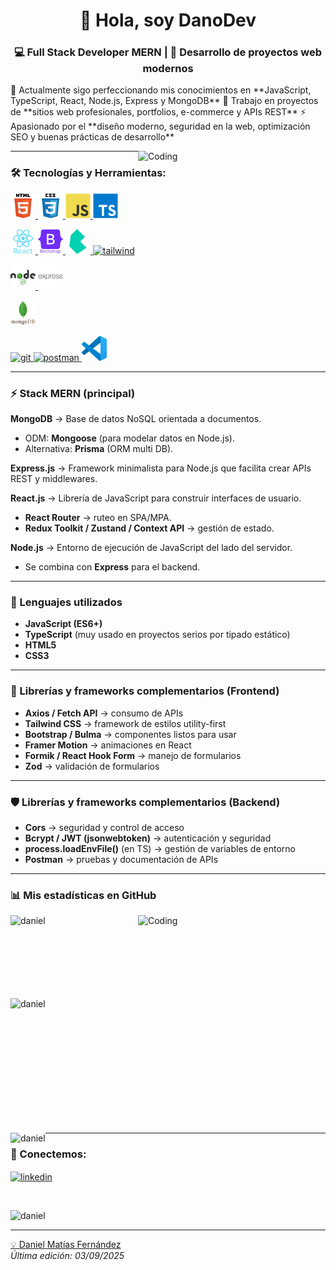 <h1 align="center">👋 Hola, soy DanoDev</h1>
<h3 align="center">💻 Full Stack Developer MERN | 🚀 Desarrollo de proyectos web modernos</h3>

<p align="left"> 
  🌱 Actualmente sigo perfeccionando mis conocimientos en **JavaScript, TypeScript, React, Node.js, Express y MongoDB**  
  🔭 Trabajo en proyectos de **sitios web profesionales, portfolios, e-commerce y APIs REST**  
  ⚡ Apasionado por el **diseño moderno, seguridad en la web, optimización SEO y buenas prácticas de desarrollo**  
</p>

<img align="right" alt="Coding" width="300" src="https://i.pinimg.com/originals/81/17/8b/81178b47a8598f0c81c4799f2cdd4057.gif">

---

<h3 align="left">🛠️ Tecnologías y Herramientas:</h3>
<p align="left"> 
  <!-- Lenguajes base -->
  <a href="https://www.w3.org/html/" target="_blank"> <img src="https://raw.githubusercontent.com/devicons/devicon/master/icons/html5/html5-original-wordmark.svg" alt="html5" width="40" height="40"/> </a>
  <a href="https://www.w3schools.com/css/" target="_blank"> <img src="https://raw.githubusercontent.com/devicons/devicon/master/icons/css3/css3-original-wordmark.svg" alt="css3" width="40" height="40"/> </a>
  <a href="https://developer.mozilla.org/es/docs/Web/JavaScript" target="_blank"> <img src="https://raw.githubusercontent.com/devicons/devicon/master/icons/javascript/javascript-original.svg" alt="javascript" width="40" height="40"/> </a>
  <a href="https://www.typescriptlang.org/" target="_blank"> <img src="https://raw.githubusercontent.com/devicons/devicon/master/icons/typescript/typescript-original.svg" alt="typescript" width="40" height="40"/> </a>
  
  <!-- Frontend -->
  <a href="https://reactjs.org/" target="_blank"> <img src="https://raw.githubusercontent.com/devicons/devicon/master/icons/react/react-original-wordmark.svg" alt="react" width="40" height="40"/> </a>
  <a href="https://getbootstrap.com" target="_blank"> <img src="https://raw.githubusercontent.com/devicons/devicon/master/icons/bootstrap/bootstrap-plain-wordmark.svg" alt="bootstrap" width="40" height="40"/> </a>
  <a href="https://bulma.io/" target="_blank"> <img src="https://raw.githubusercontent.com/devicons/devicon/master/icons/bulma/bulma-plain.svg" alt="bulma" width="40" height="40"/> </a>
  <a href="https://tailwindcss.com/" target="_blank"> <img src="https://www.vectorlogo.zone/logos/tailwindcss/tailwindcss-icon.svg" alt="tailwind" width="40" height="40"/> </a>

  <!-- Backend -->
  <a href="https://nodejs.org" target="_blank"> <img src="https://raw.githubusercontent.com/devicons/devicon/master/icons/nodejs/nodejs-original-wordmark.svg" alt="nodejs" width="40" height="40"/> </a>
  <a href="https://expressjs.com/" target="_blank"> <img src="https://raw.githubusercontent.com/devicons/devicon/master/icons/express/express-original-wordmark.svg" alt="express" width="40" height="40"/> </a>

  <!-- Bases de datos -->
  <a href="https://www.mongodb.com/" target="_blank"> <img src="https://raw.githubusercontent.com/devicons/devicon/master/icons/mongodb/mongodb-original-wordmark.svg" alt="mongodb" width="40" height="40"/> </a>

  <!-- Herramientas -->
  <a href="https://git-scm.com/" target="_blank"> <img src="https://www.vectorlogo.zone/logos/git-scm/git-scm-icon.svg" alt="git" width="40" height="40"/> </a>
  <a href="https://www.postman.com/" target="_blank"> <img src="https://www.vectorlogo.zone/logos/getpostman/getpostman-icon.svg" alt="postman" width="40" height="40"/> </a>
  <a href="https://code.visualstudio.com/" target="_blank"> <img src="https://raw.githubusercontent.com/devicons/devicon/master/icons/vscode/vscode-original.svg" alt="vscode" width="40" height="40"/> </a>
</p>

---

<h3 align="left">⚡ Stack MERN (principal)</h3>

**MongoDB** → Base de datos NoSQL orientada a documentos.  
- ODM: **Mongoose** (para modelar datos en Node.js).  
- Alternativa: **Prisma** (ORM multi DB).  

**Express.js** → Framework minimalista para Node.js que facilita crear APIs REST y middlewares.  

**React.js** → Librería de JavaScript para construir interfaces de usuario.  
- **React Router** → ruteo en SPA/MPA.  
- **Redux Toolkit / Zustand / Context API** → gestión de estado.  

**Node.js** → Entorno de ejecución de JavaScript del lado del servidor.  
- Se combina con **Express** para el backend.  

---

<h3 align="left">🧩 Lenguajes utilizados</h3>

- **JavaScript (ES6+)**  
- **TypeScript** (muy usado en proyectos serios por tipado estático)  
- **HTML5**  
- **CSS3**

---

<h3 align="left">🎨 Librerías y frameworks complementarios (Frontend)</h3>

- **Axios / Fetch API** → consumo de APIs  
- **Tailwind CSS** → framework de estilos utility-first  
- **Bootstrap / Bulma** → componentes listos para usar  
- **Framer Motion** → animaciones en React  
- **Formik / React Hook Form** → manejo de formularios  
- **Zod** → validación de formularios  

---

<h3 align="left">🛡️ Librerías y frameworks complementarios (Backend)</h3>

- **Cors** → seguridad y control de acceso  
- **Bcrypt / JWT (jsonwebtoken)** → autenticación y seguridad  
- **process.loadEnvFile()** (en TS) → gestión de variables de entorno  
- **Postman** → pruebas y documentación de APIs  

---

<h3>📊 Mis estadísticas en GitHub</h3>
<img align="right" alt="Coding" width="300" src="https://cdn.dribbble.com/users/1277312/screenshots/14733298/media/39b1045e593737587dd60e42c8422d1f.gif" >

<p><img align="left" src="https://github-readme-stats.vercel.app/api/top-langs?username=DanielFernandez14&show_icons=true&theme=dark&locale=es&layout=compact" alt="daniel" /></p>  

<br><br><br><br><br><br><br>

<p>&nbsp;<img align="left" src="https://github-readme-stats.vercel.app/api?username=DanielFernandez14&show_icons=true&theme=dark&locale=es" alt="daniel" /></p>  

<br><br><br><br><br><br><br><br><br><br>

<p><img align="left" src="https://github-readme-streak-stats.herokuapp.com/?user=DanielFernandez14&theme=dark" alt="daniel" /></p>  

---

<h3 align="left">🤝 Conectemos:</h3>
<p align="left">
  <a href="https://www.linkedin.com/in/daniel-mat%C3%ADas-fern%C3%A1ndez-b2a88617a/" target="_blank" rel="noopener noreferrer">
    <img align="center" src="https://raw.githubusercontent.com/rahuldkjain/github-profile-readme-generator/master/src/images/icons/Social/linked-in-alt.svg" alt="linkedin" height="30" width="40" />
  </a>
</p>

<br>
<p align="left"> 
  <img src="https://komarev.com/ghpvc/?username=DanielFernandez14&label=Visitas%20al%20perfil&color=0e75b6&style=flat" alt="daniel" /> 
</p>

---

[💡 Daniel Matías Fernández](https://github.com/DanielFernandez14)  
_Última edición: 03/09/2025_
